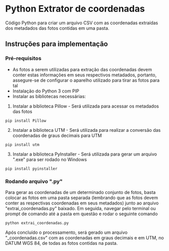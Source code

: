 # Python Extrator de coordenadas 
Código Python para criar um arquivo CSV com as coordenadas extraídas dos metadados das fotos contidas em uma pasta.

## Instruções para implementação

### Pré-requisitos
* As fotos a serem utilizadas para extração das coordenadas devem conter estas informações em seus respectivos metadados, portanto, assegure-se de configurar o aparelho utilizado para tirar as fotos para tal
* Instalação do Python 3 com PIP
* Instalar as bibliotecas necessárias:
1. Instalar a biblioteca Pillow - Será utilizada para acessar os metadados das fotos
```
pip install Pillow
```
2. Instalar a biblioteca UTM - Será utilizada para realizar a conversão das coordenadas de graus decimais para UTM
```
pip install utm
```
3. Instalar a biblioteca PyInstaller - Será utilizada para gerar um arquivo ".exe" para ser rodado no Windows
```
pip install pyinstaller
```
### Rodando arquivo ".py"
Para gerar as coordenadas de um determinado conjunto de fotos, basta colocar as fotos em uma pasta separada (lembrando que as fotos devem conter as respectivas coordenadas em seus metadados) junto ao arquivo "extrai_coordenadas.py" baixado. Em seguida, navegar pelo terminal ou prompt de comando até a pasta em questão e rodar o seguinte comando
```
python extrai_coordenadas.py
```
Após concluído o processamento, será gerado um arquivo "_coordenadas.csv" com as coordenadas em graus decimais e em UTM, no DATUM WGS 84, de todas as fotos contidas na pasta.
